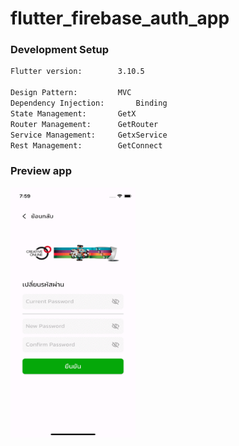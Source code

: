 # flutter_firebase_auth_app


### Development Setup
```bash
Flutter version:		3.10.5

Design Pattern:			MVC
Dependency Injection:		Binding
State Management:		GetX
Router Management:		GetRouter
Service Management:		GetxService
Rest Management:		GetConnect
```

### Preview app
<img src="https://github.com/Natthapol-PEET/flutter_firebase_auth_app/blob/main/preview/ezgif.com-gif-to-mp4.gif" width="200" height="400" />